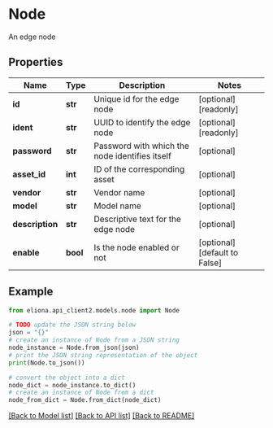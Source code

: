 # Node

An edge node

## Properties

Name | Type | Description | Notes
------------ | ------------- | ------------- | -------------
**id** | **str** | Unique id for the edge node | [optional] [readonly] 
**ident** | **str** | UUID to identify the edge node | [optional] [readonly] 
**password** | **str** | Password with which the node identifies itself | [optional] 
**asset_id** | **int** | ID of the corresponding asset | [optional] 
**vendor** | **str** | Vendor name | [optional] 
**model** | **str** | Model name | [optional] 
**description** | **str** | Descriptive text for the edge node | [optional] 
**enable** | **bool** | Is the node enabled or not | [optional] [default to False]

## Example

```python
from eliona.api_client2.models.node import Node

# TODO update the JSON string below
json = "{}"
# create an instance of Node from a JSON string
node_instance = Node.from_json(json)
# print the JSON string representation of the object
print(Node.to_json())

# convert the object into a dict
node_dict = node_instance.to_dict()
# create an instance of Node from a dict
node_from_dict = Node.from_dict(node_dict)
```
[[Back to Model list]](../README.md#documentation-for-models) [[Back to API list]](../README.md#documentation-for-api-endpoints) [[Back to README]](../README.md)


